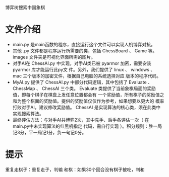 博弈树搜索中国象棋
# 文件介绍
- main.py 是main函数的程序，直接运行这个文件可以实现人机博弈对抗。
- 其他 .py 文件都是程序运行所需要的类，包括 ChessBoard 、 Game 等。
images 文件夹是可视化界面所需的图片。
- 对手AI在 ChessAI.py 中实现，对手AI类已被 pyarmor 加密，需要安装 pyarmor 库才能运行此py文
件。另外，我们提供了 linux 、 windows 、 mac 三个版本的加密文件，根据自己电脑的系统选择对应
版本的程序代码。
- MyAI.py 提供了 ChessAI.py 中部分代码逻辑，其中包括了 Evaluate 、 ChessMap 、
ChessAI 三个类。 Evaluate 类提供了当前象棋局面的奖励值，即每个棋子在棋盘上发任意位置都会有
一个奖励值，所有棋子的奖励值之和为整个棋面的奖励值。提供的奖励值仅仅作为参考，如果想要以更大的
概率打败对手AI，建议修改奖励值。 ChessAI 是实现算法的核心类，须在此类中实现搜索算法。
- 最终评估方法：与对手AI共博弈2次，其中先手、后手各评估一次（ 在main.py中未实现算法的红黑机指定
代码，需自行实现 ）。积分规则：胜一局记3分，平一局记1分，负一句记0分。
# 提示
重复走棋子：重复走子，判输
和棋：如果30个回合没有棋子被吃，判和